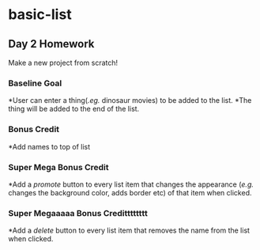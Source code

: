 # basic-list
## Day 2 Homework

Make a new project from scratch! 

### Baseline Goal
*User can enter a thing(_.eg._ dinosaur movies) to be added to the list.
*The thing will be added to the end of the list.

### Bonus Credit
*Add names to top of list

### Super Mega Bonus Credit
*Add a _promote_ button to every list item that changes the appearance (_e.g._ changes the background color, adds border etc) of that item when clicked.

### Super Megaaaaa Bonus Creditttttttt
*Add a _delete_ button to every list item that removes the name from the list when clicked.
